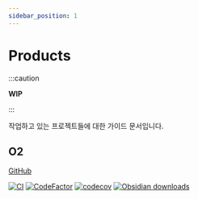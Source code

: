 ```yaml
---
sidebar_position: 1
---
```


# Products

:::caution

**WIP**

:::

작업하고 있는 프로젝트들에 대한 가이드 문서입니다.

## O2

[GitHub](https://github.com/songkg7/o2)

[![CI](https://github.com/songkg7/o2/actions/workflows/ci.yml/badge.svg)](https://github.com/songkg7/o2/actions/workflows/node.js.yml)
[![CodeFactor](https://www.codefactor.io/repository/github/songkg7/o2/badge)](https://www.codefactor.io/repository/github/songkg7/o2)
[![codecov](https://codecov.io/gh/songkg7/o2/branch/main/graph/badge.svg?token=AYQGNW0SWR)](https://codecov.io/gh/songkg7/o2)
[![Obsidian downloads](https://img.shields.io/badge/dynamic/json?logo=Obsidian&color=%238b6cef&label=downloads&query=o2.downloads&url=https://raw.githubusercontent.com/obsidianmd/obsidian-releases/master/community-plugin-stats.json)][community-plugin]

[community-plugin]: https://obsidian.md/plugins?id=o2
